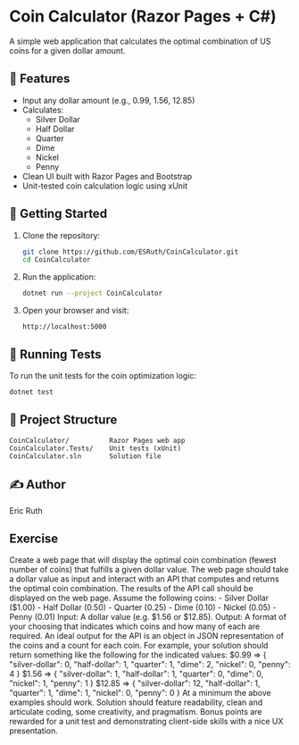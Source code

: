 ﻿# Coin Calculator (Razor Pages + C#)

A simple web application that calculates the optimal combination of US coins for a given dollar amount.

## 🧮 Features

- Input any dollar amount (e.g., 0.99, 1.56, 12.85)
- Calculates:
  - Silver Dollar
  - Half Dollar
  - Quarter
  - Dime
  - Nickel
  - Penny
- Clean UI built with Razor Pages and Bootstrap
- Unit-tested coin calculation logic using xUnit

## 🚀 Getting Started

1. Clone the repository:
   ```bash
   git clone https://github.com/ESRuth/CoinCalculator.git
   cd CoinCalculator
   ```

2. Run the application:
   ```bash
   dotnet run --project CoinCalculator
   ```

3. Open your browser and visit:
   ```
   http://localhost:5000
   ```

## 🧪 Running Tests

To run the unit tests for the coin optimization logic:

```bash
dotnet test
```

## 📂 Project Structure

```
CoinCalculator/          Razor Pages web app
CoinCalculator.Tests/    Unit tests (xUnit)
CoinCalculator.sln       Solution file
```

## ✍️ Author

Eric Ruth

## Exercise

Create a web page that will display the optimal coin combination (fewest number of coins) that fulfills a given dollar value. The web page should take a dollar value as input and interact with an API that computes and returns the optimal coin combination. The results of the API call should be displayed on the web page. Assume the following coins: - Silver Dollar ($1.00) - Half Dollar (0.50) - Quarter (0.25) - Dime (0.10) - Nickel (0.05) - Penny (0.01)
Input: A dollar value (e.g. $1.56 or $12.85).
Output: A format of your choosing that indicates which coins and how many of each are required. An ideal output for the API is an object in JSON representation of the coins and a count for each coin. For example, your solution should return something like the following for the indicated values:
$0.99 => { "silver-dollar": 0, "half-dollar": 1, "quarter": 1, "dime": 2, "nickel": 0, "penny": 4 }
$1.56 => { "silver-dollar": 1, "half-dollar": 1, "quarter": 0, "dime": 0, "nickel": 1, "penny": 1 }
$12.85 => { "silver-dollar": 12, "half-dollar": 1, "quarter": 1, "dime": 1, "nickel": 0, "penny": 0 }
At a minimum the above examples should work.
Solution should feature readability, clean and articulate coding, some creativity, and pragmatism.
Bonus points are rewarded for a unit test and demonstrating client-side skills with a nice UX presentation. 
